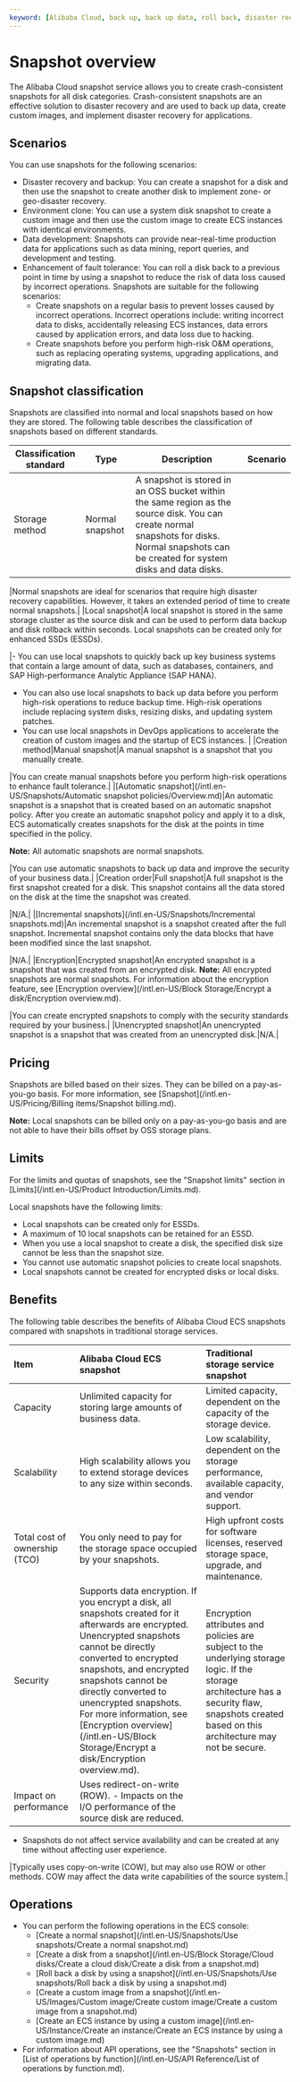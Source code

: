 ```yaml
---
keyword: [Alibaba Cloud, back up, back up data, roll back, disaster recovery]
---
```


# Snapshot overview

The Alibaba Cloud snapshot service allows you to create crash-consistent snapshots for all disk categories. Crash-consistent snapshots are an effective solution to disaster recovery and are used to back up data, create custom images, and implement disaster recovery for applications.

## Scenarios

You can use snapshots for the following scenarios:

-   Disaster recovery and backup: You can create a snapshot for a disk and then use the snapshot to create another disk to implement zone- or geo-disaster recovery.
-   Environment clone: You can use a system disk snapshot to create a custom image and then use the custom image to create ECS instances with identical environments.
-   Data development: Snapshots can provide near-real-time production data for applications such as data mining, report queries, and development and testing.
-   Enhancement of fault tolerance: You can roll a disk back to a previous point in time by using a snapshot to reduce the risk of data loss caused by incorrect operations. Snapshots are suitable for the following scenarios:
    -   Create snapshots on a regular basis to prevent losses caused by incorrect operations. Incorrect operations include: writing incorrect data to disks, accidentally releasing ECS instances, data errors caused by application errors, and data loss due to hacking.
    -   Create snapshots before you perform high-risk O&M operations, such as replacing operating systems, upgrading applications, and migrating data.

## Snapshot classification

Snapshots are classified into normal and local snapshots based on how they are stored. The following table describes the classification of snapshots based on different standards.

|Classification standard|Type|Description|Scenario|
|-----------------------|----|-----------|--------|
|Storage method|Normal snapshot|A snapshot is stored in an OSS bucket within the same region as the source disk. You can create normal snapshots for disks. Normal snapshots can be created for system disks and data disks.

|Normal snapshots are ideal for scenarios that require high disaster recovery capabilities. However, it takes an extended period of time to create normal snapshots.|
|Local snapshot|A local snapshot is stored in the same storage cluster as the source disk and can be used to perform data backup and disk rollback within seconds. Local snapshots can be created only for enhanced SSDs \(ESSDs\).

|-   You can use local snapshots to quickly back up key business systems that contain a large amount of data, such as databases, containers, and SAP High-performance Analytic Appliance \(SAP HANA\).
-   You can also use local snapshots to back up data before you perform high-risk operations to reduce backup time. High-risk operations include replacing system disks, resizing disks, and updating system patches.
-   You can use local snapshots in DevOps applications to accelerate the creation of custom images and the startup of ECS instances. |
|Creation method|Manual snapshot|A manual snapshot is a snapshot that you manually create.

|You can create manual snapshots before you perform high-risk operations to enhance fault tolerance.|
|[Automatic snapshot](/intl.en-US/Snapshots/Automatic snapshot policies/Overview.md)|An automatic snapshot is a snapshot that is created based on an automatic snapshot policy. After you create an automatic snapshot policy and apply it to a disk, ECS automatically creates snapshots for the disk at the points in time specified in the policy.

**Note:** All automatic snapshots are normal snapshots.

|You can use automatic snapshots to back up data and improve the security of your business data.|
|Creation order|Full snapshot|A full snapshot is the first snapshot created for a disk. This snapshot contains all the data stored on the disk at the time the snapshot was created.

|N/A.|
|[Incremental snapshots](/intl.en-US/Snapshots/Incremental snapshots.md)|An incremental snapshot is a snapshot created after the full snapshot. Incremental snapshot contains only the data blocks that have been modified since the last snapshot.

|N/A.|
|Encryption|Encrypted snapshot|An encrypted snapshot is a snapshot that was created from an encrypted disk. **Note:** All encrypted snapshots are normal snapshots. For information about the encryption feature, see [Encryption overview](/intl.en-US/Block Storage/Encrypt a disk/Encryption overview.md).

|You can create encrypted snapshots to comply with the security standards required by your business.|
|Unencrypted snapshot|An unencrypted snapshot is a snapshot that was created from an unencrypted disk.|N/A.|

## Pricing

Snapshots are billed based on their sizes. They can be billed on a pay-as-you-go basis. For more information, see [Snapshot](/intl.en-US/Pricing/Billing items/Snapshot billing.md).

**Note:** Local snapshots can be billed only on a pay-as-you-go basis and are not able to have their bills offset by OSS storage plans.

## Limits

For the limits and quotas of snapshots, see the "Snapshot limits" section in [Limits](/intl.en-US/Product Introduction/Limits.md).

Local snapshots have the following limits:

-   Local snapshots can be created only for ESSDs.
-   A maximum of 10 local snapshots can be retained for an ESSD.
-   When you use a local snapshot to create a disk, the specified disk size cannot be less than the snapshot size.
-   You cannot use automatic snapshot policies to create local snapshots.
-   Local snapshots cannot be created for encrypted disks or local disks.

## Benefits

The following table describes the benefits of Alibaba Cloud ECS snapshots compared with snapshots in traditional storage services.

|Item|Alibaba Cloud ECS snapshot|Traditional storage service snapshot|
|:---|:-------------------------|:-----------------------------------|
|Capacity|Unlimited capacity for storing large amounts of business data.|Limited capacity, dependent on the capacity of the storage device.|
|Scalability|High scalability allows you to extend storage devices to any size within seconds.|Low scalability, dependent on the storage performance, available capacity, and vendor support.|
|Total cost of ownership \(TCO\)|You only need to pay for the storage space occupied by your snapshots.|High upfront costs for software licenses, reserved storage space, upgrade, and maintenance.|
|Security|Supports data encryption. If you encrypt a disk, all snapshots created for it afterwards are encrypted. Unencrypted snapshots cannot be directly converted to encrypted snapshots, and encrypted snapshots cannot be directly converted to unencrypted snapshots. For more information, see [Encryption overview](/intl.en-US/Block Storage/Encrypt a disk/Encryption overview.md).|Encryption attributes and policies are subject to the underlying storage logic. If the storage architecture has a security flaw, snapshots created based on this architecture may not be secure.|
|Impact on performance|Uses redirect-on-write \(ROW\). -   Impacts on the I/O performance of the source disk are reduced.
-   Snapshots do not affect service availability and can be created at any time without affecting user experience.

|Typically uses copy-on-write \(COW\), but may also use ROW or other methods. COW may affect the data write capabilities of the source system.|

## Operations

-   You can perform the following operations in the ECS console:
    -   [Create a normal snapshot](/intl.en-US/Snapshots/Use snapshots/Create a normal snapshot.md)
    -   [Create a disk from a snapshot](/intl.en-US/Block Storage/Cloud disks/Create a cloud disk/Create a disk from a snapshot.md)
    -   [Roll back a disk by using a snapshot](/intl.en-US/Snapshots/Use snapshots/Roll back a disk by using a snapshot.md)
    -   [Create a custom image from a snapshot](/intl.en-US/Images/Custom image/Create custom image/Create a custom image from a snapshot.md)
    -   [Create an ECS instance by using a custom image](/intl.en-US/Instance/Create an instance/Create an ECS instance by using a custom image.md)
-   For information about API operations, see the "Snapshots" section in [List of operations by function](/intl.en-US/API Reference/List of operations by function.md).

